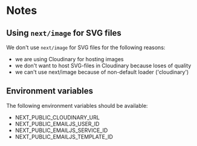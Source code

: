 # Notes

## Using `next/image` for SVG files

We don't use `next/image` for SVG files for the following reasons:

- we are using Cloudinary for hosting images
- we don't want to host SVG-files in Cloudinary because loses of quality
- we can't use next/image because of non-default loader ('cloudinary')

## Environment variables

The following environment variables should be available:

- NEXT_PUBLIC_CLOUDINARY_URL
- NEXT_PUBLIC_EMAILJS_USER_ID
- NEXT_PUBLIC_EMAILJS_SERVICE_ID
- NEXT_PUBLIC_EMAILJS_TEMPLATE_ID
